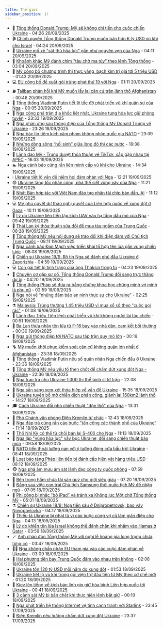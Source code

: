```yaml
---
title: Thế giới
sidebar_position: 17
---
```


<!-- dantri-the-gioi:START -->
- 🌋 [Tổng thống Donald Trump: Mỹ sẽ không chi tiền cho cuộc chiến Ukraine](https://dantri.com.vn/the-gioi/tong-thong-donald-trump-my-se-khong-chi-tien-cho-cuoc-chien-ukraine-20250920080139900.htm) - 04:26 20/09/2025
- 🎬 [Chính quyền Tổng thống Donald Trump muốn bán hơn 6 tỷ USD vũ khí cho Israel](https://dantri.com.vn/the-gioi/chinh-quyen-tong-thong-donald-trump-muon-ban-hon-6-ty-usd-vu-khi-cho-israel-20250920110826282.htm) - 04:24 20/09/2025
- 🧰 [Ukraine mổ xẻ &quot;sát thủ hỏa lực&quot; gần như nguyên vẹn của Nga](https://dantri.com.vn/the-gioi/ukraine-mo-xe-sat-thu-hoa-luc-gan-nhu-nguyen-ven-cua-nga-20250920105726111.htm) - 04:11 20/09/2025
- 🌋 [Khoảnh khắc Mỹ đánh chìm &quot;tàu chở ma túy&quot; theo lệnh Tổng thống](https://dantri.com.vn/the-gioi/khoanh-khac-my-danh-chim-tau-cho-ma-tuy-theo-lenh-tong-thong-20250920074913959.htm) - 03:04 20/09/2025
- 🗽 [Mỹ công bố chương trình thị thực vàng, bạch kim trị giá tới 5 triệu USD](https://dantri.com.vn/the-gioi/my-cong-bo-chuong-trinh-thi-thuc-vang-bach-kim-tri-gia-toi-5-trieu-usd-20250920082310596.htm) - 01:43 20/09/2025
- 💻 [EU công bố đề xuất gói trừng phạt thứ 19 với Nga](https://dantri.com.vn/the-gioi/eu-cong-bo-de-xuat-goi-trung-phat-thu-19-voi-nga-20250920080512105.htm) - 01:11 20/09/2025
- ⛽️ [Taliban phản hồi khi Mỹ muốn lấy lại căn cứ trên lãnh thổ Afghanistan](https://dantri.com.vn/the-gioi/taliban-phan-hoi-khi-my-muon-lay-lai-can-cu-tren-lanh-tho-afghanistan-20250920074552186.htm) - 00:48 20/09/2025
- 🤩 [Tổng thống Vladimir Putin tiết lộ tốc độ phát triển vũ khí quân sự của Nga](https://dantri.com.vn/the-gioi/tong-thong-vladimir-putin-tiet-lo-toc-do-phat-trien-vu-khi-quan-su-cua-nga-20250920065831553.htm) - 00:05 20/09/2025
- 🧐 [Nga công phá trận địa khốc liệt nhất, Ukraine tung hỏa lực giữ phòng tuyến](https://dantri.com.vn/the-gioi/nga-cong-pha-tran-dia-khoc-liet-nhat-ukraine-tung-hoa-luc-giu-phong-tuyen-20250920061945234.htm) - 23:33 19/09/2025
- 🎊 [Nga phản ứng sau thông điệp của Tổng thống Mỹ Donald Trump về Ukraine](https://dantri.com.vn/the-gioi/nga-phan-ung-sau-thong-diep-cua-tong-thong-my-donald-trump-ve-ukraine-20250920062009718.htm) - 23:26 19/09/2025
- 📝 [Nga bác tin tiêm kích xâm phạm không phận quốc gia NATO](https://dantri.com.vn/the-gioi/nga-bac-tin-tiem-kich-xam-pham-khong-phan-quoc-gia-nato-20250920055116151.htm) - 23:09 19/09/2025
- 🤡 [Những dòng sông “hồi sinh” giữa lòng đô thị các nước](https://dantri.com.vn/the-gioi/nhung-dong-song-hoi-sinh-giua-long-do-thi-cac-nuoc-20250919200246215.htm) - 16:38 19/09/2025
- 🥷 [Lãnh đạo Mỹ - Trung duyệt thỏa thuận về TikTok, sắp gặp nhau tại APEC](https://dantri.com.vn/the-gioi/lanh-dao-my-trung-duyet-thoa-thuan-ve-tiktok-sap-gap-nhau-tai-apec-20250919230237445.htm) - 16:03 19/09/2025
- 🏊 [Nga cảnh báo cứng rắn liên minh cấp vũ khí cho Ukraine](https://dantri.com.vn/the-gioi/nga-canh-bao-cung-ran-lien-minh-cap-vu-khi-cho-ukraine-20250919212550232.htm) - 14:34 19/09/2025
- 🕯 [Ukraine tiết lộ vấn đề hiếm hoi đàm phán với Nga](https://dantri.com.vn/the-gioi/ukraine-tiet-lo-van-de-hiem-hoi-dam-phan-voi-nga-20250919184155989.htm) - 12:21 19/09/2025
- 😎 [Ukraine tăng tốc phản công, phá thế siết vòng vây của Nga](https://dantri.com.vn/the-gioi/ukraine-tang-toc-phan-cong-pha-the-siet-vong-vay-cua-nga-20250919175415967.htm) - 11:21 19/09/2025
- 🌈 [Nhật Bản hợp tác với Việt Nam đào tạo nhân tài chip bán dẫn, AI](https://dantri.com.vn/the-gioi/nhat-ban-hop-tac-voi-viet-nam-dao-tao-nhan-tai-chip-ban-dan-ai-20250919173627485.htm) - 11:12 19/09/2025
- 💻 [Mỹ phủ quyết dự thảo nghị quyết của Liên hợp quốc về xung đột ở Gaza](https://dantri.com.vn/the-gioi/my-phu-quyet-du-thao-nghi-quyet-cua-lien-hop-quoc-ve-xung-dot-o-gaza-20250919163539288.htm) - 10:11 19/09/2025
- 🤖 [Lý do Ukraine liên tiếp tập kích UAV vào hạ tầng dầu mỏ của Nga](https://dantri.com.vn/the-gioi/ly-do-ukraine-lien-tiep-tap-kich-uav-vao-ha-tang-dau-mo-cua-nga-20250919151416247.htm) - 09:42 19/09/2025
- 🦏 [Thái Lan ký thỏa thuận sửa đổi để mua tàu ngầm của Trung Quốc](https://dantri.com.vn/the-gioi/thai-lan-ky-thoa-thuan-sua-doi-de-mua-tau-ngam-cua-trung-quoc-20250919151848103.htm) - 08:28 19/09/2025
- 🌁 [Tổng thống Mỹ nêu nội dung sẽ trao đổi khi điện đàm với Chủ tịch Trung Quốc](https://dantri.com.vn/the-gioi/tong-thong-my-neu-noi-dung-se-trao-doi-khi-dien-dam-voi-chu-tich-trung-quoc-20250919150941146.htm) - 08:11 19/09/2025
- 🐘 [Nga cảnh báo Đan Mạch việc triển khai tổ hợp tên lửa gần vùng chiến lược](https://dantri.com.vn/the-gioi/nga-canh-bao-dan-mach-viec-trien-khai-to-hop-ten-lua-gan-vung-chien-luoc-20250919143650574.htm) - 08:08 19/09/2025
- 🥷 [Chiến sự Ukraine 19/9: Rộ tin Nga sẽ đánh phủ đầu Ukraine ở Zaporizhia](https://dantri.com.vn/the-gioi/chien-su-ukraine-199-ro-tin-nga-se-danh-phu-dau-ukraine-o-zaporizhia-20250919101817872.htm) - 04:59 19/09/2025
- 💻 [Con gái tiết lộ tình trạng của ông Thaksin trong tù](https://dantri.com.vn/the-gioi/con-gai-tiet-lo-tinh-trang-cua-ong-thaksin-trong-tu-20250919112102792.htm) - 04:23 19/09/2025
- 🎡 [Chuyên cơ gặp sự cố, Tổng thống Donald Trump đổi sang trực thăng dự bị](https://dantri.com.vn/the-gioi/chuyen-co-gap-su-co-tong-thong-donald-trump-doi-sang-truc-thang-du-bi-20250919095410844.htm) - 04:20 19/09/2025
- 🧰 [Tổng thống Pháp sẽ đưa ra bằng chứng khoa học chứng minh vợ mình là phụ nữ](https://dantri.com.vn/the-gioi/tong-thong-phap-se-dua-ra-bang-chung-khoa-hoc-chung-minh-vo-minh-la-phu-nu-20250919094645757.htm) - 02:59 19/09/2025
- 🥸 [Nga nói về “những đảm bảo an ninh thực sự cho Ukraine”](https://dantri.com.vn/the-gioi/nga-noi-ve-nhung-dam-bao-an-ninh-thuc-su-cho-ukraine-20250919091141602.htm) - 02:25 19/09/2025
- ⚗️ [Malaysia: Trúng thưởng 1,45 triệu USD vì mua xổ số theo &quot;cuộc gọi rác&quot;](https://dantri.com.vn/the-gioi/malaysia-trung-thuong-145-trieu-usd-vi-mua-xo-so-theo-cuoc-goi-rac-20250919074327727.htm) - 01:08 19/09/2025
- 🌮 [Lãnh đạo Triều Tiên lệnh phát triển vũ khí không người lái tác chiến](https://dantri.com.vn/the-gioi/lanh-dao-trieu-tien-lenh-phat-trien-vu-khi-khong-nguoi-lai-tac-chien-20250919073340838.htm) - 00:51 19/09/2025
- 🎃 [Ba Lan thừa nhận tên lửa từ F-16 bay vào nhà dân, cam kết bồi thường](https://dantri.com.vn/the-gioi/ba-lan-thua-nhan-ten-lua-tu-f-16-bay-vao-nha-dan-cam-ket-boi-thuong-20250919072351467.htm) - 00:30 19/09/2025
- 💫 [Nga gửi thông điệp tới NATO sau tập trận quy mô lớn](https://dantri.com.vn/the-gioi/nga-gui-thong-diep-toi-nato-sau-tap-tran-quy-mo-lon-20250919065011137.htm) - 00:16 19/09/2025
- 🪜 [Mỹ muốn khôi phục kiểm soát căn cứ không quân lớn nhất ở Afghanistan](https://dantri.com.vn/the-gioi/my-muon-khoi-phuc-kiem-soat-can-cu-khong-quan-lon-nhat-o-afghanistan-20250919061435255.htm) - 23:38 18/09/2025
- 🌋 [Tổng thống Vladimir Putin nêu số quân nhân Nga chiến đấu ở Ukraine](https://dantri.com.vn/the-gioi/tong-thong-vladimir-putin-neu-so-quan-nhan-nga-chien-dau-o-ukraine-20250919060332172.htm) - 23:36 18/09/2025
- 🦏 [Tổng thống Mỹ nêu yếu tố then chốt để chấm dứt xung đột Nga - Ukraine](https://dantri.com.vn/the-gioi/tong-thong-my-neu-yeu-to-then-chot-de-cham-dut-xung-dot-nga-ukraine-20250919053054319.htm) - 22:36 18/09/2025
- 👀 [Nga trao trả cho Ukraine 1.000 thi thể binh sĩ tử trận](https://dantri.com.vn/the-gioi/nga-trao-tra-cho-ukraine-1000-thi-the-binh-si-tu-tran-20250918223823246.htm) - 22:08 18/09/2025
- 🧰 [Nga sẵn sàng xem xét thỏa hiệp về vấn đề Ukraine](https://dantri.com.vn/the-gioi/nga-san-sang-xem-xet-thoa-hiep-ve-van-de-ukraine-20250918221435308.htm) - 15:35 18/09/2025
- 🚀 [Ukraine tuyên bố mở chiến dịch phản công, giành lại 160km2 lãnh thổ](https://dantri.com.vn/the-gioi/ukraine-tuyen-bo-mo-chien-dich-phan-cong-gianh-lai-160km2-lanh-tho-20250918211445958.htm) - 14:27 18/09/2025
- 🎓 [Cách Ukraine đối phó chiến thuật &quot;độn thổ&quot; của Nga](https://dantri.com.vn/the-gioi/cach-ukraine-doi-pho-chien-thuat-don-tho-cua-nga-20250918182219984.htm) - 13:31 18/09/2025
- 🥸 [Phó Chánh văn phòng Điện Kremlin từ chức](https://dantri.com.vn/the-gioi/pho-chanh-van-phong-dien-kremlin-tu-chuc-20250918194110707.htm) - 12:43 18/09/2025
- 🦅 [Nga đáp trả cứng rắn cáo buộc &quot;tấn công các thành phố của Ukraine”](https://dantri.com.vn/the-gioi/nga-dap-tra-cung-ran-cao-buoc-tan-cong-cac-thanh-pho-cua-ukraine-20250918171831719.htm) - 11:14 18/09/2025
- 🤭 [Thổ Nhĩ Kỳ có thể từ chối bán lại S-400 cho Nga](https://dantri.com.vn/the-gioi/tho-nhi-ky-co-the-tu-choi-ban-lai-s-400-cho-nga-20250918180251613.htm) - 11:13 18/09/2025
- 🤖 [Nga lập &quot;vùng hỏa lực&quot; vây bọc Ukraine, đổi sang chiến thuật bào mòn](https://dantri.com.vn/the-gioi/nga-lap-vung-hoa-luc-vay-boc-ukraine-doi-sang-chien-thuat-bao-mon-20250918164112228.htm) - 09:58 18/09/2025
- 🐲 [NATO tiến thoái lưỡng nan với ý tưởng đóng cửa bầu trời Ukraine](https://dantri.com.vn/the-gioi/nato-tien-thoai-luong-nan-voi-y-tuong-dong-cua-bau-troi-ukraine-20250918153543531.htm) - 08:41 18/09/2025
- 🫣 [Loạt bảo tàng Pháp liên tiếp bị đánh cắp hiện vật hàng triệu USD](https://dantri.com.vn/the-gioi/loat-bao-tang-phap-lien-tiep-bi-danh-cap-hien-vat-hang-trieu-usd-20250918150303102.htm) - 08:12 18/09/2025
- 🐵 [Nga phá âm mưu ám sát lãnh đạo công ty quốc phòng](https://dantri.com.vn/the-gioi/nga-pha-am-muu-am-sat-lanh-dao-cong-ty-quoc-phong-20250918145633083.htm) - 07:59 18/09/2025
- 🫶 [Bên trong hầm chứa tài sản quý cho giới siêu giàu](https://dantri.com.vn/the-gioi/ben-trong-ham-chua-tai-san-quy-cho-gioi-sieu-giau-20250918141319743.htm) - 07:20 18/09/2025
- 💃 [Đằng sau việc con trai Chủ tịch Samsung thôi quốc tịch Mỹ để nhập ngũ](https://dantri.com.vn/the-gioi/dang-sau-viec-con-trai-chu-tich-samsung-thoi-quoc-tich-my-de-nhap-ngu-20250918113814398.htm) - 07:05 18/09/2025
- 💫 [Phi công bị nhắc “bỏ iPad” và tránh xa Không lực Một chở Tổng thống Mỹ](https://dantri.com.vn/the-gioi/phi-cong-bi-nhac-bo-ipad-va-tranh-xa-khong-luc-mot-cho-tong-thong-my-20250918115302332.htm) - 05:01 18/09/2025
- ⚗️ [Chiến sự Ukraine 18/9: Nga tiến sâu ở Dnipropetrovsk, bao vây Novopavlovka](https://dantri.com.vn/the-gioi/chien-su-ukraine-189-nga-tien-sau-o-dnipropetrovsk-bao-vay-novopavlovka-20250918100640491.htm) - 04:17 18/09/2025
- 🥷 [Thiếu tá Ukraine bị phạt tù vì cáo buộc cùng vợ cũ làm gián điệp cho Nga](https://dantri.com.vn/the-gioi/thieu-ta-ukraine-bi-phat-tu-vi-cao-buoc-cung-vo-cu-lam-gian-diep-cho-nga-20250918110151226.htm) - 04:13 18/09/2025
- 🥸 [Lý do khiến tên lửa Israel không thể đánh chặn khi nhắm vào Hamas ở Qatar](https://dantri.com.vn/the-gioi/ly-do-khien-ten-lua-israel-khong-the-danh-chan-khi-nham-vao-hamas-o-qatar-20250918104722039.htm) - 03:56 18/09/2025
- 🪄 [Anh chào đón Tổng thống Mỹ với nghi lễ hoàng gia long trọng chưa từng có](https://dantri.com.vn/the-gioi/anh-chao-don-tong-thong-my-voi-nghi-le-hoang-gia-long-trong-chua-tung-co-20250918101915419.htm) - 03:47 18/09/2025
- 🧑‍💻 [Nga không chấp nhận EU tham gia vào các cuộc đàm phán về Ukraine](https://dantri.com.vn/the-gioi/nga-khong-chap-nhan-eu-tham-gia-vao-cac-cuoc-dam-phan-ve-ukraine-20250917164336188.htm) - 03:09 18/09/2025
- 🤭 [Hai phương tiện bay Trung Quốc đâm vào nhau trên không](https://dantri.com.vn/the-gioi/hai-phuong-tien-bay-trung-quoc-dam-vao-nhau-tren-khong-20250918085653776.htm) - 02:08 18/09/2025
- 🗽 [Ukraine tốn 120 tỷ USD mỗi năm do xung đột](https://dantri.com.vn/the-gioi/ukraine-ton-120-ty-usd-moi-nam-do-xung-dot-20250918084144023.htm) - 01:53 18/09/2025
- 🤖 [Ukraine tiết lộ vũ khí trong gói viện trợ đầu tiên từ Mỹ theo cơ chế mới](https://dantri.com.vn/the-gioi/ukraine-tiet-lo-vu-khi-trong-goi-vien-tro-dau-tien-tu-my-theo-co-che-moi-20250918080415254.htm) - 01:20 18/09/2025
- 🌈 [Kiev lên tiếng về kịch bản lính gìn giữ hòa bình Liên hợp quốc tới Ukraine](https://dantri.com.vn/the-gioi/kiev-len-tieng-ve-kich-ban-linh-gin-giu-hoa-binh-lien-hop-quoc-toi-ukraine-20250918073615751.htm) - 00:41 18/09/2025
- 🤩 [3 cảnh sát Mỹ bị bắn chết khi thực hiện lệnh bắt giữ](https://dantri.com.vn/the-gioi/3-canh-sat-my-bi-ban-chet-khi-thuc-hien-lenh-bat-giu-20250918065744400.htm) - 00:10 18/09/2025
- 🤗 [Nga phát triển hệ thống Internet vệ tinh cạnh tranh với Starlink](https://dantri.com.vn/the-gioi/nga-phat-trien-he-thong-internet-ve-tinh-canh-tranh-voi-starlink-20250918063806731.htm) - 23:45 17/09/2025
- 🙉 [Điện Kremlin nêu hướng chấm dứt xung đột Ukraine](https://dantri.com.vn/the-gioi/dien-kremlin-neu-huong-cham-dut-xung-dot-ukraine-20250918063134585.htm) - 23:37 17/09/2025<!-- dantri-the-gioi:END -->
